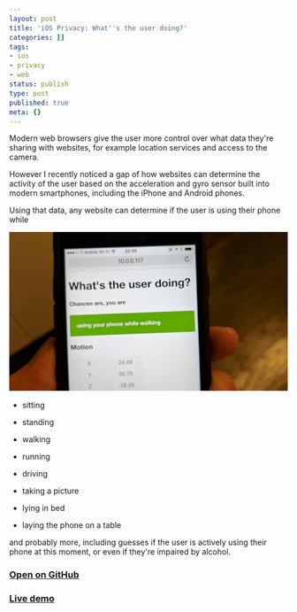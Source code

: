 ```yaml
---
layout: post
title: 'iOS Privacy: What''s the user doing?'
categories: []
tags:
- ios
- privacy
- web
status: publish
type: post
published: true
meta: {}
---
```


Modern web browsers give the user more control over what data they're sharing with websites, for example location services and access to the camera.

However I recently noticed a gap of how websites can determine the activity of the user based on the acceleration and gyro sensor built into modern smartphones, including the iPhone and Android phones.

Using that data, any website can determine if the user is using their phone while
  
      
![](/squarespace_images/static_545299aae4b0e9514fe30c95_54529a29e4b025a90f45cc50_59db442dcf81e005db7a1f0b_1507542072340_photo.jpg_)
  


* sitting


* standing


* walking


* running


* driving


* taking a picture


* lying in bed


* laying the phone on a table

and probably more, including guesses if the user is actively using their phone at this moment, or even if they're impaired by alcohol.

### [Open on GitHub](https://github.com/KrauseFx/whats-the-user-doing)


### [Live demo](https://krausefx.github.io/whats-the-user-doing/)

